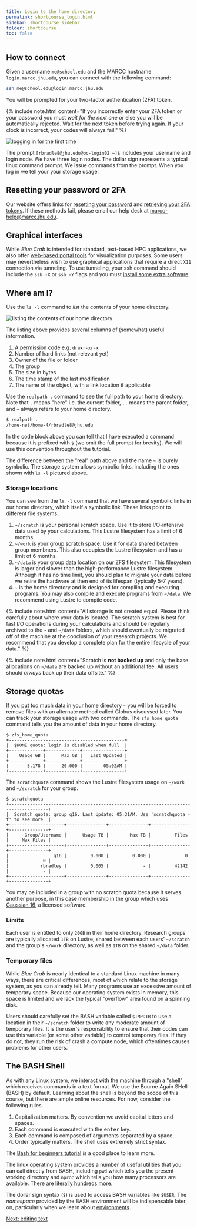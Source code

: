 ```yaml
---
title: Login to the home directory
permalink: shortcourse_login.html
sidebar: shortcourse_sidebar
folder: shortcourse
toc: false
---
```


## How to connect

Given a username `me@school.edu` and the MARCC hostname `login.marcc.jhu.edu`, you can connect with the following command:

~~~ bash
ssh me@school.edu@login.marcc.jhu.edu
~~~

You will be prompted for your two-factor authentication (2FA) token.

{% include note.html content="If you incorrectly enter your 2FA token or your password you must *wait for the next one* or else you will be automatically rejected. Wait for the next token before trying again. If your clock is incorrect, your codes will always fail." %}


![logging in for the first time](figs/snap-connect-1.png)

The prompt `[rbradle8@jhu.edu@bc-login02 ~]$` includes your username and login node. We have three login nodes. The dollar sign represents a typical linux command prompt. We issue commands from the prompt. When you log in we tell your your storage usage.

## Resetting your password or 2FA

Our website offers links for [resetting your password](https://password.marcc.jhu.edu/?action=sendtoken) and [retrieving your 2FA tokens](https://password.marcc.jhu.edu/?action=qrretrieve). If these methods fail, please email our help desk at [marcc-help@marcc.jhu.edu](mailto:marcc-help).

## Graphical interfaces

While *Blue Crab* is intended for standard, text-based HPC applications, we also offer [web-based portal tools](https://www.marcc.jhu.edu/getting-started/interactive-development/) for visualization purposes. Some users may nevertheless wish to use graphical applications that require a direct `X11` connection via tunneling. To use tunneling, your ssh command should include the `ssh -X` or `ssh -Y` flags and you must [install some extra software](shortcourse_prereq.html#tunneling-windows).

## Where am I?

Use the `ls -l` command to *list* the contents of your home directory.

![listing the contents of our home directory](figs/snap-connect-2.png)

The listing above provides several columns of (somewhat) useful information. 

1. A permission code e.g. `drwxr-xr-x`
2. Number of hard links (not relevant yet)
3. Owner of the file or folder
4. The group
5. The size in bytes
6. The time stamp of the last modification
7. The name of the object, with a link location if applicable

Use the `realpath .` command to see the full path to your home directory. Note that `.` means "here" i.e. the current folder, `..` means the parent folder, and `~` always refers to your home directory.

~~~ bash
$ realpath .
/home-net/home-4/rbradle8@jhu.edu
~~~

In the code block above you can tell that I have executed a command because it is prefixed with `$` (we omit the full prompt for brevity). We will use this convention throughout the tutorial.

The difference between the "real" path above and the name `~` is purely symbolic. The storage system allows symbolic links, including the ones shown with `ls -l` pictured above.

### Storage locations

You can see from the `ls -l` command that we have several symbolic links in our home directory, which itself a symbolic link. These links point to different file systems.

1. `~/scratch` is your personal scratch space. Use it to store I/O-intensive data used by your calculations. This Lustre filesystem has a limit of 6 months.
2. `~/work` is your group scratch space. Use it for data shared between group membners. This also occupies the Lustre filesystem and has a limit of 6 months.
3. `~/data` is your group data location on our ZFS filesystem. This filesystem is larger and slower than the high-performance Lustre filesystem. Although it has no time limit, you should plan to migrate your data before we retire the hardware at then end of its lifespan (typically 5-7 years).
4. `~` is the home directory and is designed for compiling and executing programs. You may also compile and execute programs from `~/data`. We recommend using Lustre to compile code.

{% include note.html content="All storage is not created equal. Please think carefully about where your data is located. The scratch system is best for fast I/O operations during your calculations and should be regularly archived to the `~` and `~/data` folders, which should eventually be migrated off of the machine at the conclusion of your research projects. We recommend that you develop a complete plan for the entire lifecycle of your data." %}

{% include note.html content="Scratch is **not backed up** and only the base allocations on `~/data` are backed up without an additional fee. All users should *always* back up their data offsite." %}

## Storage quotas

If you put too much data in your home directory `~` you will be forced to remove files with an alternate method called Globus discussed later. You can track your storage usage with two commands. The `zfs_home_quota` command tells you the amount of data in your home directory.

~~~
$ zfs_home_quota 
+--------------------------------------------+
|  $HOME quota: login is disabled when full  |
+-------------+-------------+----------------+
|    Usage GB |      Max GB |   Last Updated |
+-------------+-------------+----------------+
|       5.178 |      20.000 |        05:02AM |
+-------------+-------------+----------------+
~~~

The `scratchquota` command shows the Lustre filesystem usage on `~/work` and `~/scratch` for your group.

~~~
$ scratchquota
+-------------------------------------------------------------------------------------+
|  Scratch quota: group g16. Last Update: 05:31AM. Use 'scratchquota -f' to see more  |
+---------------------+---------------+---------------+---------------+---------------+
|      Group/Username |      Usage TB |        Max TB |         Files |     Max Files |
+---------------------+---------------+---------------+---------------+---------------+
|                 g16 |         0.000 |         0.000 |             0 |             0 |
|            rbradley |         0.005 |             - |         42142 |             - |
+---------------------+---------------+---------------+---------------+---------------+
~~~

You may be included in a group with no scratch quota because it serves another purpose, in this case membership in the group which uses [Gaussian 16](https://gaussian.com/gaussian16/), a licensed software.

### Limits

Each user is entitled to only `20GB` in their home directory. Research groups are typically allocated `1TB` on Lustre, shared between each users' `~/scratch` and the group's `~/work` directory, as well as `1TB` on the shared `~/data` folder. 

### Temporary files

While *Blue Crab* is nearly identical to a standard Linux machine in many ways, there are critical differences, most of which relate to the storage system, as you can already tell. Many programs use an excessive amount of temporary space. Because our operating system exists in memory, this space is limited and we lack the typical "overflow" area found on a spinning disk.

Users should carefully set the BASH variable called `$TMPDIR` to use a location in their `~/scratch` folder to write any moderate amount of temporary files. It is the user's responsibility to ensure that their codes can use this variable (or some other variable) to control temporary files. If they do not, they run the risk of crash a compute node, which oftentimes causes problems for other users.

## The BASH Shell

As with any Linux system, we interact with the machine through a "shell" which receives commands in a text format. We use the Bourne Again SHell (BASH) by default. Learning about the shell is beyond the scope of this course, but there are ample online resources. For now, consider the following rules.

1. Capitalization matters. By convention we avoid capital letters and spaces.
2. Each command is executed with the <kbd>enter</kbd> key. 
3. Each command is composed of arguments separated by a space. 
4. Order typically matters. The shell uses extremely strict syntax.

The [Bash for beginners tutorial](https://www.tldp.org/LDP/Bash-Beginners-Guide/html/) is a good place to learn more.

The linux operating system provides a number of useful utilities that you can call directly from BASH, including `pwd` which tells you the present-working directory and `nproc` which tells you how many processors are available. There are [literally hundreds more](https://dev.to/awwsmm/101-bash-commands-and-tips-for-beginners-to-experts-30je).

The dollar sign syntax (`$`) is used to access BASH variables like `$USER`. The *namespace* provided by the BASH environment will be indispensable later on, particularly when we learn about [environments](shortcourse_modules.html).

<a class="btn btn-primary" href="shortcourse_text.html">Next: editing text</a>
